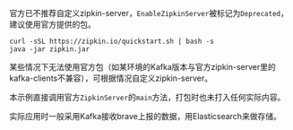 官方已不推荐自定义zipkin-server，`EnableZipkinServer`被标记为`Deprecated`，建议使用官方提供的包。

```
curl -sSL https://zipkin.io/quickstart.sh | bash -s
java -jar zipkin.jar
```

某些情况下无法使用官方包（如某环境的Kafka版本与官方zipkin-server里的kafka-clients不兼容），可根据情况自定义zipkin-server。

本示例直接调用官方`ZipkinServer`的`main`方法，打包时也未打入任何实际内容。

实际应用时一般采用Kafka接收brave上报的数据，用Elasticsearch来做存储。
